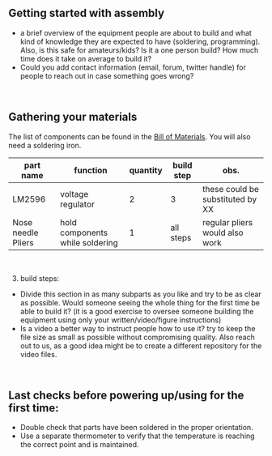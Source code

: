 ## Getting started with assembly

 - a brief overview of the equipment people are about to build and what kind of knowledge they are expected to have (soldering, programming). Also, is this safe for amateurs/kids? Is it a one person build? How much time does it take on average to build it?
 - Could you add contact information (email, forum, twitter handle) for people to reach out in case something goes wrong?

<br>

## Gathering your materials

The list of components can be found in the [Bill of Materials](https://github.com/FOSH-following-demand/Incubator/blob/master/hardware/BOM/BOM.md). You will also need a soldering iron. 


 |part name| function  | quantity  | build step  | obs.  |
 |---|---|---|---|---|
 |LM2596| voltage regulator  | 2  | 3  | these could be substituted by XX  |
 | Nose needle Pliers  | hold components while soldering  | 1  | all steps  | regular pliers would also work  |

<br>


3. build steps:
 - Divide this section in as many subparts as you like and try to be as clear as possible. Would someone seeing the whole thing for the first time be able to build it? (it is a good exercise to oversee someone building the equipment using only your written/video/figure instructions)
 - Is a video a better way to instruct people how to use it? try to keep the file size as small as possible without compromising quality. Also reach out to us, as a good idea might be to create a different repository for the video files.  

<br>

## Last checks before powering up/using for the first time:

 - Double check that parts have been soldered in the proper orientation.
 - Use a separate thermometer to verify that the temperature is reaching the correct point and is maintained.

